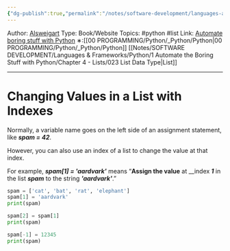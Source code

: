 ```yaml
---
{"dg-publish":true,"permalink":"/notes/software-development/languages-and-frameworks/python/1-automate-the-boring-stuff-with-python/chapter-4-lists/028-changing-values-in-a-list-with-indexes/","created":"2025-07-13T15:25:05.543+08:00"}
---
```


Author: [Alsweigart](https://alsweigart.com/)
Type: Book/Website
Topics: #python #list
Link: [Automate boring stuff with Python](https://automatetheboringstuff.com/)
∗:[[00 PROGRAMMING/Python/_Python/Python\|00 PROGRAMMING/Python/_Python/Python]] [[Notes/SOFTWARE DEVELOPMENT/Languages & Frameworks/Python/1 Automate the Boring Stuff with Python/Chapter 4 - Lists/023 List Data Type\|List]] 

---
# Changing Values in a List with Indexes

Normally, a variable name goes on the left side of an assignment statement, like ___spam = 42___.

However, you can also use an index of a list to change the value at that index.

For example, ___spam\[1] = 'aardvark'___ means “__Assign the value__ at __index ___1___ in the list ___spam___ to the string ___'aardvark'___.”

```python
spam = ['cat', 'bat', 'rat', 'elephant']
spam[1] = 'aardvark'
print(spam)

spam[2] = spam[1]
print(spam)

spam[-1] = 12345
print(spam)
```